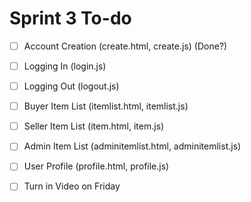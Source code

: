 # Sprint 3 To-do

- [ ] Account Creation (create.html, create.js) (Done?)
- [ ] Logging In (login.js)
- [ ] Logging Out (logout.js)

- [ ] Buyer Item List (itemlist.html, itemlist.js)
- [ ] Seller Item List (item.html, item.js)
- [ ] Admin Item List (adminitemlist.html, adminitemlist.js)

- [ ] User Profile (profile.html, profile.js)

- [ ] Turn in Video on Friday